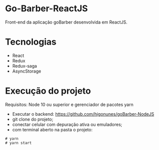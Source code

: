 # Go-Barber-ReactJS

Front-end da aplicação goBarber desenvolvida em ReactJS.

# Tecnologias

- React
- Redux
- Redux-saga
- AsyncStorage

# Execução do projeto

Requisitos: Node 10 ou superior e gerenciador de pacotes yarn

- Executar o backend: https://github.com/higonunes/goBarber-NodeJS
- git clone do projeto;
- conectar celular com depuração ativa ou emuladores;
- com terminal aberto na pasta o projeto:
```
# yarn
# yarn start
```
